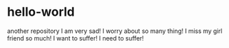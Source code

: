 # hello-world
another repository
I am very sad!
I worry about so many thing!
I miss my girl friend so much!
I want to suffer!
I need to suffer!
